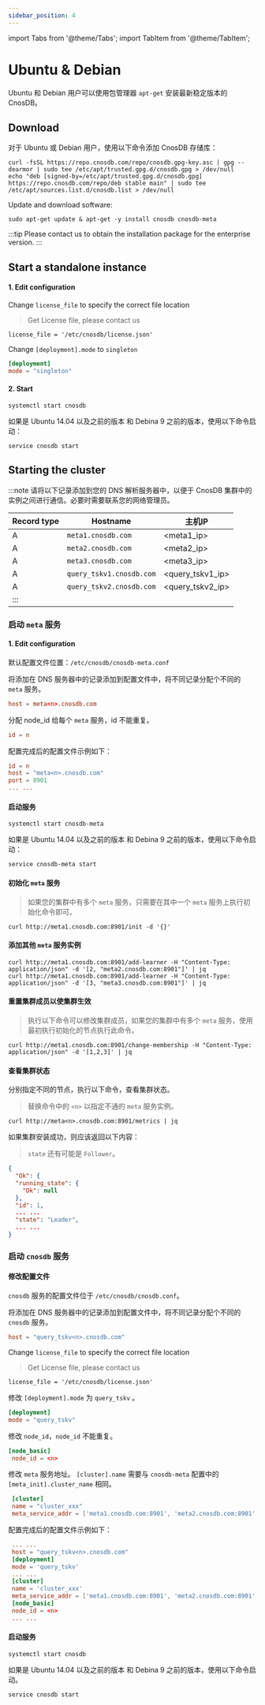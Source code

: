 ```yaml
---
sidebar_position: 4
---
```


import Tabs from '@theme/Tabs';
import TabItem from '@theme/TabItem';

# Ubuntu & Debian

Ubuntu 和 Debian 用户可以使用包管理器 `apt-get` 安装最新稳定版本的 CnosDB。

## Download

<Tabs groupId="editions">
<TabItem value="Community" label="社区版">

对于 Ubuntu 或 Debian 用户，使用以下命令添加 CnosDB 存储库：

```shell
curl -fsSL https://repo.cnosdb.com/repo/cnosdb.gpg-key.asc | gpg --dearmor | sudo tee /etc/apt/trusted.gpg.d/cnosdb.gpg > /dev/null
echo "deb [signed-by=/etc/apt/trusted.gpg.d/cnosdb.gpg] https://repo.cnosdb.com/repo/deb stable main" | sudo tee /etc/apt/sources.list.d/cnosdb.list > /dev/null
```

Update and download software:

```shell
sudo apt-get update & apt-get -y install cnosdb cnosdb-meta
```

</TabItem>

<TabItem value="Enterprise" label="企业版">

:::tip
Please contact us to obtain the installation package for the enterprise version.
:::

</TabItem>

</Tabs>

## Start a standalone instance

#### 1. Edit configuration

<Tabs groupId="editions">
<TabItem value="Community" label="社区版">

</TabItem>

<TabItem value="Enterprise" label="企业版">

Change `license_file` to specify the correct file location

> Get License file, please contact us

```shell
license_file = '/etc/cnosdb/license.json'
```

</TabItem>

</Tabs>

Change `[deployment].mode` to `singleton`

```toml
[deployment]
mode = "singleton"
```

#### 2. Start

```shell
systemctl start cnosdb
```

如果是 Ubuntu 14.04 以及之前的版本 和 Debina 9 之前的版本，使用以下命令启动：

```shell
service cnosdb start
```

## Starting the cluster

:::note
请将以下记录添加到您的 DNS 解析服务器中，以便于 CnosDB 集群中的实例之间进行通信。必要时需要联系您的网络管理员。

| Record type                                         | Hostname                 | 主机IP                                                        |
| --------------------------------------------------- | ------------------------ | ----------------------------------------------------------- |
| A                                                   | `meta1.cnosdb.com`       | \<meta1_ip>                            |
| A                                                   | `meta2.cnosdb.com`       | \<meta2_ip>                            |
| A                                                   | `meta3.cnosdb.com`       | \<meta3_ip>                            |
| A                                                   | `query_tskv1.cnosdb.com` | \<query_tskv1_ip> |
| A                                                   | `query_tskv2.cnosdb.com` | \<query_tskv2_ip> |
| ::: |                          |                                                             |

### 启动 `meta` 服务

#### 1. Edit configuration

默认配置文件位置：`/etc/cnosdb/cnosdb-meta.conf`

将添加在 DNS 服务器中的记录添加到配置文件中，将不同记录分配个不同的 `meta` 服务。

```toml
host = meta<n>.cnosdb.com
```

分配 node_id 给每个 `meta` 服务，id 不能重复。

```toml
id = n
```

配置完成后的配置文件示例如下：

```toml
id = n
host = "meta<n>.cnosdb.com"
port = 8901
... ...
```

#### 启动服务

```shell
systemctl start cnosdb-meta
```

如果是 Ubuntu 14.04 以及之前的版本 和 Debina 9 之前的版本，使用以下命令启动：

```shell
service cnosdb-meta start
```

#### 初始化 `meta` 服务

> 如果您的集群中有多个 `meta` 服务，只需要在其中一个 `meta` 服务上执行初始化命令即可。

```shell
curl http://meta1.cnosdb.com:8901/init -d '{}'
```

#### 添加其他 `meta` 服务实例

```shell
curl http://meta1.cnosdb.com:8901/add-learner -H "Content-Type: application/json" -d '[2, "meta2.cnosdb.com:8901"]' | jq
curl http://meta1.cnosdb.com:8901/add-learner -H "Content-Type: application/json" -d '[3, "meta3.cnosdb.com:8901"]' | jq
```

#### 重置集群成员以使集群生效

> 执行以下命令可以修改集群成员，如果您的集群中有多个 `meta` 服务，使用最初执行初始化的节点执行此命令。

```shell
curl http://meta1.cnosdb.com:8901/change-membership -H "Content-Type: application/json" -d '[1,2,3]' | jq
```

#### 查看集群状态

分别指定不同的节点，执行以下命令，查看集群状态。

> 替换命令中的 `<n>` 以指定不通的 `meta` 服务实例。

```shell
curl http://meta<n>.cnosdb.com:8901/metrics | jq
```

如果集群安装成功，则应该返回以下内容：

> `state` 还有可能是 `Follower`。

```json
{
  "Ok": {
  "running_state": {
    "Ok": null
  },
  "id": 1,
  ... ...
  "state": "Leader",
  ... ...
}
```

### 启动 `cnosdb` 服务

#### 修改配置文件

`cnosdb` 服务的配置文件位于 `/etc/cnosdb/cnosdb.conf`。

将添加在 DNS 服务器中的记录添加到配置文件中，将不同记录分配个不同的 `cnosdb` 服务。

```toml
host = "query_tskv<n>.cnosdb.com"
```

<Tabs groupId="editions">
<TabItem value="Community" label="社区版">

</TabItem>

<TabItem value="Enterprise" label="企业版">

Change `license_file` to specify the correct file location

> Get License file, please contact us

```shell
license_file = '/etc/cnosdb/license.json'
```

</TabItem>

</Tabs>

修改 `[deployment].mode` 为 `query_tskv` 。

```toml
[deployment]
mode = "query_tskv"
```

修改 `node_id`，`node_id` 不能重复。

```toml
[node_basic]
 node_id = <n>
```

修改 `meta` 服务地址。
`[cluster].name` 需要与 `cnosdb-meta` 配置中的`[meta_init].cluster_name` 相同。

```toml
 [cluster]
 name = "cluster_xxx"
 meta_service_addr = ['meta1.cnosdb.com:8901', 'meta2.cnosdb.com:8901', 'meta3.cnosdb.com:8901']
```

配置完成后的配置文件示例如下：

```toml
 ... ...
 host = "query_tskv<n>.cnosdb.com"
 [deployment]
 mode = 'query_tskv'
 ... ...
 [cluster]
 name = 'cluster_xxx'
 meta_service_addr = ['meta1.cnosdb.com:8901', 'meta2.cnosdb.com:8901', 'meta3.cnosdb.com:8901']
 [node_basic]
 node_id = <n>
 ... ...
```

#### 启动服务

```shell
systemctl start cnosdb
```

如果是 Ubuntu 14.04 以及之前的版本 和 Debina 9 之前的版本，使用以下命令启动。

```shell
service cnosdb start
```
